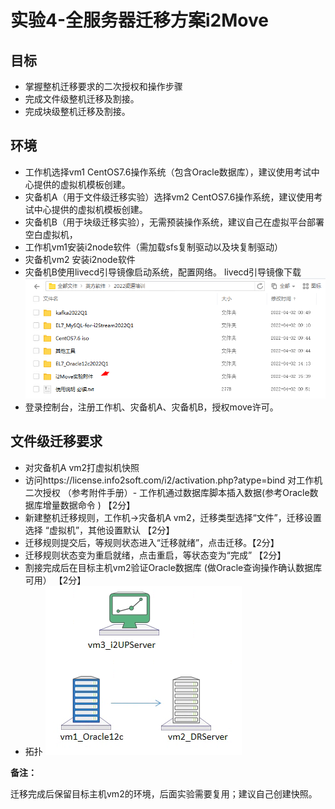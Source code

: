 # 实验4-全服务器迁移方案i2Move

## 目标

- 掌握整机迁移要求的二次授权和操作步骤
- 完成文件级整机迁移及割接。
- 完成块级整机迁移及割接。

## 环境

- 工作机选择vm1 CentOS7.6操作系统（包含Oracle数据库），建议使用考试中心提供的虚拟机模板创建。
- 灾备机A（用于文件级迁移实验）选择vm2 CentOS7.6操作系统，建议使用考试中心提供的虚拟机模板创建。
- 灾备机B（用于块级迁移实验），无需预装操作系统，建议自己在虚拟平台部署空白虚拟机，
- 工作机vm1安装i2node软件（需加载sfs复制驱动以及块复制驱动）
- 灾备机vm2 安装i2node软件
- 灾备机B使用livecd引导镜像启动系统，配置网络。 livecd引导镜像下载
  ![image.png](https://raw.githubusercontent.com/shuiyuewusong/Image-storage/main/test/image-2024-05-25-13-13-22-728.png)
- 登录控制台，注册工作机、灾备机A、灾备机B，授权move许可。

## 文件级迁移要求

- 对灾备机A vm2打虚拟机快照
- 访问https://license.info2soft.com/i2/activation.php?atype=bind 对工作机二次授权 （参考附件手册）-
  工作机通过数据库脚本插入数据(参考Oracle数据库增量数据命令 ) 【2分】
- 新建整机迁移规则，工作机->灾备机A vm2，迁移类型选择“文件”，迁移设置 选择 “虚拟机”，其他设置默认 【2分】
- 迁移规则提交后，等规则状态进入“迁移就绪”，点击迁移。【2分】
- 迁移规则状态变为重启就绪，点击重启，等状态变为“完成” 【2分】
- 割接完成后在目标主机vm2验证Oracle数据库 (做Oracle查询操作确认数据库可用） 【2分】
- 拓扑
  ![image.png](https://raw.githubusercontent.com/shuiyuewusong/Image-storage/main/test/image-2024-05-25-13-13-37-470.png)

**备注：**

迁移完成后保留目标主机vm2的环境，后面实验需要复用；建议自己创建快照。